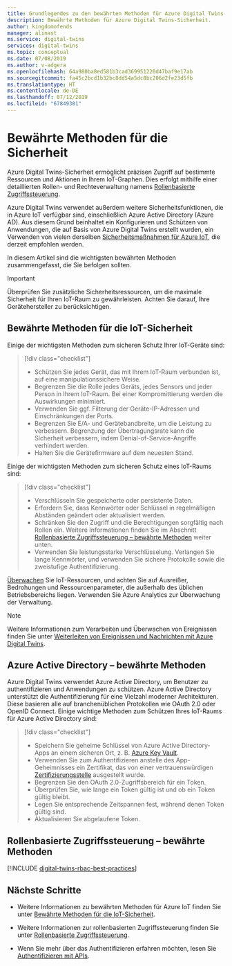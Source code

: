 ```yaml
---
title: Grundlegendes zu den bewährten Methoden für Azure Digital Twins-Sicherheit | Microsoft-Dokumentation
description: Bewährte Methoden für Azure Digital Twins-Sicherheit.
author: kingdomofends
manager: alinast
ms.service: digital-twins
services: digital-twins
ms.topic: conceptual
ms.date: 07/08/2019
ms.author: v-adgera
ms.openlocfilehash: 64a980ba8ed581b3cad369951220d47baf9e17ab
ms.sourcegitcommit: fa45c2bcd1b32bc8dd54a5dc8bc206d2fe23d5fb
ms.translationtype: HT
ms.contentlocale: de-DE
ms.lasthandoff: 07/12/2019
ms.locfileid: "67849301"
---
```

# <a name="security-best-practices"></a>Bewährte Methoden für die Sicherheit

Azure Digital Twins-Sicherheit ermöglicht präzisen Zugriff auf bestimmte Ressourcen und Aktionen in Ihrem IoT-Graphen. Dies erfolgt mithilfe einer detaillierten Rollen- und Rechteverwaltung namens [Rollenbasierte Zugriffssteuerung](./security-role-based-access-control.md).

Azure Digital Twins verwendet außerdem weitere Sicherheitsfunktionen, die in Azure IoT verfügbar sind, einschließlich Azure Active Directory (Azure AD). Aus diesem Grund beinhaltet ein Konfigurieren und Schützen von Anwendungen, die auf Basis von Azure Digital Twins erstellt wurden, ein Verwenden von vielen derselben [Sicherheitsmaßnahmen für Azure IoT](../iot-fundamentals/iot-security-best-practices.md), die derzeit empfohlen werden.

In diesem Artikel sind die wichtigsten bewährten Methoden zusammengefasst, die Sie befolgen sollten.

> [!IMPORTANT]
> Überprüfen Sie zusätzliche Sicherheitsressourcen, um die maximale Sicherheit für Ihren IoT-Raum zu gewährleisten. Achten Sie darauf, Ihre Gerätehersteller zu berücksichtigen.

## <a name="iot-security-best-practices"></a>Bewährte Methoden für die IoT-Sicherheit

Einige der wichtigsten Methoden zum sicheren Schutz Ihrer IoT-Geräte sind:

> [!div class="checklist"]
> * Schützen Sie jedes Gerät, das mit Ihrem IoT-Raum verbunden ist, auf eine manipulationssichere Weise.
> * Begrenzen Sie die Rolle jedes Geräts, jedes Sensors und jeder Person in Ihrem IoT-Raum. Bei einer Kompromittierung werden die Auswirkungen minimiert.
> * Verwenden Sie ggf. Filterung der Geräte-IP-Adressen und Einschränkungen der Ports.
> * Begrenzen Sie E/A- und Gerätebandbreite, um die Leistung zu verbessern. Begrenzung der Übertragungsrate kann die Sicherheit verbessern, indem Denial-of-Service-Angriffe verhindert werden.
> * Halten Sie die Gerätefirmware auf dem neuesten Stand.

Einige der wichtigsten Methoden zum sicheren Schutz eines IoT-Raums sind:

> [!div class="checklist"]
> * Verschlüsseln Sie gespeicherte oder persistente Daten.
> * Erfordern Sie, dass Kennwörter oder Schlüssel in regelmäßigen Abständen geändert oder aktualisiert werden.
> * Schränken Sie den Zugriff und die Berechtigungen sorgfältig nach Rollen ein. Weitere Informationen finden Sie im Abschnitt [Rollenbasierte Zugriffssteuerung – bewährte Methoden](#rbac) weiter unten.
> * Verwenden Sie leistungsstarke Verschlüsselung. Verlangen Sie lange Kennwörter, und verwenden Sie sichere Protokolle sowie die zweistufige Authentifizierung.

[Überwachen](./how-to-configure-monitoring.md) Sie IoT-Ressourcen, und achten Sie auf Ausreißer, Bedrohungen und Ressourcenparameter, die außerhalb des üblichen Betriebsbereichs liegen. Verwenden Sie Azure Analytics zur Überwachung der Verwaltung.

> [!NOTE]
> Weitere Informationen zum Verarbeiten und Überwachen von Ereignissen finden Sie unter [Weiterleiten von Ereignissen und Nachrichten mit Azure Digital Twins](./concepts-events-routing.md).

## <a name="azure-active-directory-best-practices"></a>Azure Active Directory – bewährte Methoden

Azure Digital Twins verwendet Azure Active Directory, um Benutzer zu authentifizieren und Anwendungen zu schützen. Azure Active Directory unterstützt die Authentifizierung für eine Vielzahl moderner Architekturen. Diese basieren alle auf branchenüblichen Protokollen wie OAuth 2.0 oder OpenID Connect. Einige wichtige Methoden zum Schützen Ihres IoT-Raums für Azure Active Directory sind:

> [!div class="checklist"]
> * Speichern Sie geheime Schlüssel von Azure Active Directory-Apps an einem sicheren Ort, z. B. [Azure Key Vault](https://azure.microsoft.com/services/key-vault/).
> * Verwenden Sie zum Authentifizieren anstelle des App-Geheimnisses ein Zertifikat, das von einer vertrauenswürdigen [Zertifizierungsstelle](../active-directory/authentication/active-directory-certificate-based-authentication-get-started.md) ausgestellt wurde.
> * Begrenzen Sie den OAuth 2.0-Zugriffsbereich für ein Token.
> * Überprüfen Sie, wie lange ein Token gültig ist und ob ein Token gültig bleibt.
> * Legen Sie entsprechende Zeitspannen fest, während denen Token gültig sind.
> * Aktualisieren Sie abgelaufene Token.

<div id="rbac"></div>

## <a name="role-based-access-control-best-practices"></a>Rollenbasierte Zugriffssteuerung – bewährte Methoden

[!INCLUDE [digital-twins-rbac-best-practices](../../includes/digital-twins-rbac-best-practices.md)]

## <a name="next-steps"></a>Nächste Schritte

* Weitere Informationen zu bewährten Methoden für Azure IoT finden Sie unter [Bewährte Methoden für die IoT-Sicherheit](../iot-fundamentals/iot-security-best-practices.md).

* Weitere Informationen zur rollenbasierten Zugriffssteuerung finden Sie unter [Rollenbasierte Zugriffssteuerung](./security-role-based-access-control.md).

* Wenn Sie mehr über das Authentifizieren erfahren möchten, lesen Sie [Authentifizieren mit APIs](./security-authenticating-apis.md).
